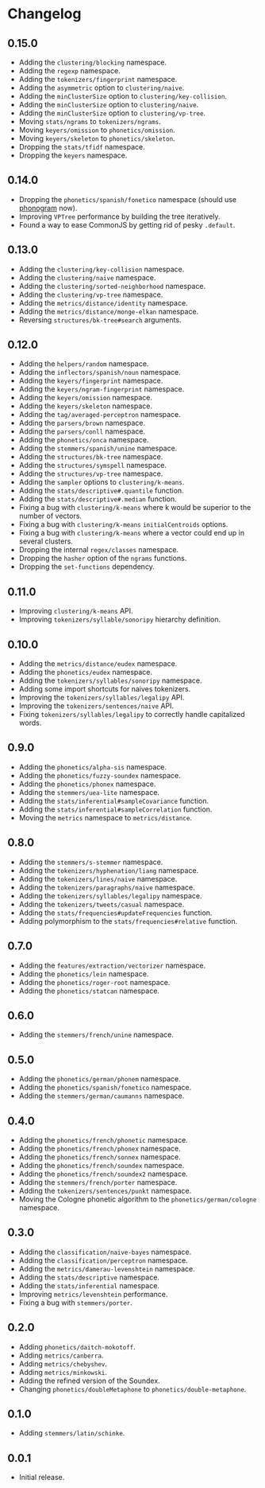 # Changelog

## 0.15.0

* Adding the `clustering/blocking` namespace.
* Adding the `regexp` namespace.
* Adding the `tokenizers/fingerprint` namespace.
* Adding the `asymmetric` option to `clustering/naive`.
* Adding the `minClusterSize` option to `clustering/key-collision`.
* Adding the `minClusterSize` option to `clustering/naive`.
* Adding the `minClusterSize` option to `clustering/vp-tree`.
* Moving `stats/ngrams` to `tokenizers/ngrams`.
* Moving `keyers/omission` to `phonetics/omission`.
* Moving `keyers/skeleton` to `phonetics/skeleton`.
* Dropping the `stats/tfidf` namespace.
* Dropping the `keyers` namespace.

## 0.14.0

* Dropping the `phonetics/spanish/fonetico` namespace (should use [phonogram](https://github.com/Yomguithereal/phonogram) now).
* Improving `VPTree` performance by building the tree iteratively.
* Found a way to ease CommonJS by getting rid of pesky `.default`.

## 0.13.0

* Adding the `clustering/key-collision` namespace.
* Adding the `clustering/naive` namespace.
* Adding the `clustering/sorted-neighborhood` namespace.
* Adding the `clustering/vp-tree` namespace.
* Adding the `metrics/distance/identity` namespace.
* Adding the `metrics/distance/monge-elkan` namespace.
* Reversing `structures/bk-tree#search` arguments.

## 0.12.0

* Adding the `helpers/random` namespace.
* Adding the `inflectors/spanish/noun` namespace.
* Adding the `keyers/fingerprint` namespace.
* Adding the `keyers/ngram-fingerprint` namespace.
* Adding the `keyers/omission` namespace.
* Adding the `keyers/skeleton` namespace.
* Adding the `tag/averaged-perceptron` namespace.
* Adding the `parsers/brown` namespace.
* Adding the `parsers/conll` namespace.
* Adding the `phonetics/onca` namespace.
* Adding the `stemmers/spanish/unine` namespace.
* Adding the `structures/bk-tree` namespace.
* Adding the `structures/symspell` namespace.
* Adding the `structures/vp-tree` namespace.
* Adding the `sampler` options to `clustering/k-means`.
* Adding the `stats/descriptive#.quantile` function.
* Adding the `stats/descriptive#.median` function.
* Fixing a bug with `clustering/k-means` where k would be superior to the number of vectors.
* Fixing a bug with `clustering/k-means` `initialCentroids` options.
* Fixing a bug with `clustering/k-means` where a vector could end up in several clusters.
* Dropping the internal `regex/classes` namespace.
* Dropping the `hasher` option of the `ngrams` functions.
* Dropping the `set-functions` dependency.

## 0.11.0

* Improving `clustering/k-means` API.
* Improving `tokenizers/syllable/sonoripy` hierarchy definition.

## 0.10.0

* Adding the `metrics/distance/eudex` namespace.
* Adding the `phonetics/eudex` namespace.
* Adding the `tokenizers/syllables/sonoripy` namespace.
* Adding some import shortcuts for naives tokenizers.
* Improving the `tokenizers/syllables/legalipy` API.
* Improving the `tokenizers/sentences/naive` API.
* Fixing `tokenizers/syllables/legalipy` to correctly handle capitalized words.

## 0.9.0

* Adding the `phonetics/alpha-sis` namespace.
* Adding the `phonetics/fuzzy-soundex` namespace.
* Adding the `phonetics/phonex` namespace.
* Adding the `stemmers/uea-lite` namespace.
* Adding the `stats/inferential#sampleCovariance` function.
* Adding the `stats/inferential#sampleCorrelation` function.
* Moving the `metrics` namespace to `metrics/distance`.

## 0.8.0

* Adding the `stemmers/s-stemmer` namespace.
* Adding the `tokenizers/hyphenation/liang` namespace.
* Adding the `tokenizers/lines/naive` namespace.
* Adding the `tokenizers/paragraphs/naive` namespace.
* Adding the `tokenizers/syllables/legalipy` namespace.
* Adding the `tokenizers/tweets/casual` namespace.
* Adding the `stats/frequencies#updateFrequencies` function.
* Adding polymorphism to the `stats/frequencies#relative` function.

## 0.7.0

* Adding the `features/extraction/vectorizer` namespace.
* Adding the `phonetics/lein` namespace.
* Adding the `phonetics/roger-root` namespace.
* Adding the `phonetics/statcan` namespace.

## 0.6.0

* Adding the `stemmers/french/unine` namespace.

## 0.5.0

* Adding the `phonetics/german/phonem` namespace.
* Adding the `phonetics/spanish/fonetico` namespace.
* Adding the `stemmers/german/caumanns` namespace.

## 0.4.0

* Adding the `phonetics/french/phonetic` namespace.
* Adding the `phonetics/french/phonex` namespace.
* Adding the `phonetics/french/sonnex` namespace.
* Adding the `phonetics/french/soundex` namespace.
* Adding the `phonetics/french/soundex2` namespace.
* Adding the `stemmers/french/porter` namespace.
* Adding the `tokenizers/sentences/punkt` namespace.
* Moving the Cologne phonetic algorithm to the `phonetics/german/cologne` namespace.

## 0.3.0

* Adding the `classification/naive-bayes` namespace.
* Adding the `classification/perceptron` namespace.
* Adding the `metrics/damerau-levenshtein` namespace.
* Adding the `stats/descriptive` namespace.
* Adding the `stats/inferential` namespace.
* Improving `metrics/levenshtein` performance.
* Fixing a bug with `stemmers/porter`.

## 0.2.0

* Adding `phonetics/daitch-mokotoff`.
* Adding `metrics/canberra`.
* Adding `metrics/chebyshev`.
* Adding `metrics/minkowski`.
* Adding the refined version of the Soundex.
* Changing `phonetics/doubleMetaphone` to `phonetics/double-metaphone`.

## 0.1.0

* Adding `stemmers/latin/schinke`.

## 0.0.1

* Initial release.
